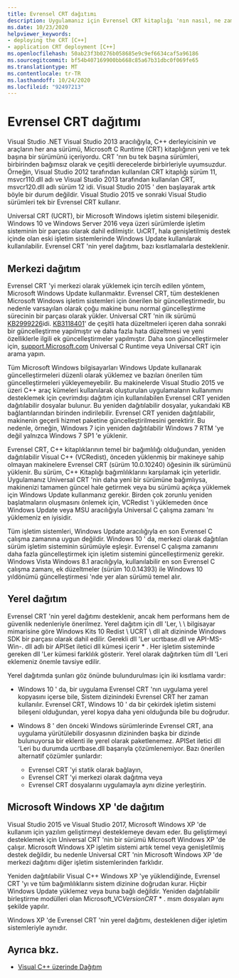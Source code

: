 ```yaml
---
title: Evrensel CRT dağıtımı
description: Uygulamanız için Evrensel CRT kitaplığı 'nın nasıl, ne zaman ve nereye dağıtılacağını öğrenin.
ms.date: 10/23/2020
helpviewer_keywords:
- deploying the CRT [C++]
- application CRT deployment [C++]
ms.openlocfilehash: 50ab23f3b0276b058685e9c9ef6634caf5a96186
ms.sourcegitcommit: bf54b407169900bb668c85a67b31dbc0f069fe65
ms.translationtype: MT
ms.contentlocale: tr-TR
ms.lasthandoff: 10/24/2020
ms.locfileid: "92497213"
---
```

# <a name="universal-crt-deployment"></a>Evrensel CRT dağıtımı

Visual Studio .NET Visual Studio 2013 aracılığıyla, C++ derleyicisinin ve araçların her ana sürümü, Microsoft C Runtime (CRT) kitaplığının yeni ve tek başına bir sürümünü içeriyordu. CRT 'nın bu tek başına sürümleri, birbirinden bağımsız olarak ve çeşitli derecelerde birbirleriyle uyumsuzdur. Örneğin, Visual Studio 2012 tarafından kullanılan CRT kitaplığı sürüm 11, msvcr110.dll adı ve Visual Studio 2013 tarafından kullanılan CRT, msvcr120.dll adlı sürüm 12 idi. Visual Studio 2015 ' den başlayarak artık böyle bir durum değildir. Visual Studio 2015 ve sonraki Visual Studio sürümleri tek bir Evrensel CRT kullanır.

Universal CRT (UCRT), bir Microsoft Windows işletim sistemi bileşenidir. Windows 10 ve Windows Server 2016 veya üzeri sürümlerde işletim sisteminin bir parçası olarak dahil edilmiştir. UıCRT, hala genişletilmiş destek içinde olan eski işletim sistemlerinde Windows Update kullanılarak kullanılabilir. Evrensel CRT 'nin yerel dağıtımı, bazı kısıtlamalarla desteklenir.

## <a name="central-deployment"></a>Merkezi dağıtım

Evrensel CRT 'yi merkezi olarak yüklemek için tercih edilen yöntem, Microsoft Windows Update kullanmaktır. Evrensel CRT, tüm desteklenen Microsoft Windows işletim sistemleri için önerilen bir güncelleştirmedir, bu nedenle varsayılan olarak çoğu makine bunu normal güncelleştirme sürecinin bir parçası olarak yükler. Universal CRT 'nin ilk sürümü [KB2999226](https://support.microsoft.com/kb/2999226)idi. [KB3118401](https://support.microsoft.com/kb/3118401)' de çeşitli hata düzeltmeleri içeren daha sonraki bir güncelleştirme yapılmıştır ve daha fazla hata düzeltmesi ve yeni özelliklerle ilgili ek güncelleştirmeler yapılmıştır. Daha son güncelleştirmeler için, [support.Microsoft.com](https://support.microsoft.com) Universal C Runtime veya Universal CRT için arama yapın.

Tüm Microsoft Windows bilgisayarları Windows Update kullanarak güncelleştirmeleri düzenli olarak yüklemez ve bazıları önerilen tüm güncelleştirmeleri yükleyemeyebilir. Bu makinelerde Visual Studio 2015 ve üzeri C++ araç kümeleri kullanılarak oluşturulan uygulamaların kullanımını desteklemek için çevrimdışı dağıtım için kullanılabilen Evrensel CRT yeniden dağıtılabilir dosyalar bulunur. Bu yeniden dağıtılabilir dosyalar, yukarıdaki KB bağlantılarından birinden indirilebilir. Evrensel CRT yeniden dağıtılabilir, makinenin geçerli hizmet paketine güncelleştirilmesini gerektirir. Bu nedenle, örneğin, Windows 7 için yeniden dağıtılabilir Windows 7 RTM 'ye değil yalnızca Windows 7 SP1 'e yüklenir.

Evrensel CRT, C++ kitaplıklarının temel bir bağımlılığı olduğundan, yeniden dağıtılabilir Visual C++ (VCRedist), önceden yüklenmiş bir makineye sahip olmayan makinelere Evrensel CRT (sürüm 10.0.10240) öğesinin ilk sürümünü yüklenir. Bu sürüm, C++ Kitaplığı bağımlılıklarını karşılamak için yeterlidir. Uygulamanız Universal CRT 'nin daha yeni bir sürümüne bağımlıysa, makinenizi tamamen güncel hale getirmek veya bu sürümü açıkça yüklemek için Windows Update kullanmanız gerekir. Birden çok zorunlu yeniden başlatmaların oluşmasını önlemek için, VCRedist 'i yüklemeden önce Windows Update veya MSU aracılığıyla Universal C çalışma zamanı 'nı yüklemeniz en iyisidir.

Tüm işletim sistemleri, Windows Update aracılığıyla en son Evrensel C çalışma zamanına uygun değildir. Windows 10 ' da, merkezi olarak dağıtılan sürüm işletim sisteminin sürümüyle eşleşir. Evrensel C çalışma zamanını daha fazla güncelleştirmek için işletim sistemini güncelleştirmeniz gerekir. Windows Vista Windows 8.1 aracılığıyla, kullanılabilir en son Evrensel C çalışma zamanı, ek düzeltmeler (sürüm 10.0.14393) ile Windows 10 yıldönümü güncelleştirmesi 'nde yer alan sürümü temel alır.

## <a name="local-deployment"></a>Yerel dağıtım

Evrensel CRT 'nin yerel dağıtımı desteklenir, ancak hem performans hem de güvenlik nedenleriyle önerilmez. Yerel dağıtım için dll 'Ler, \\ \\ bilgisayar mimarisine göre Windows Kits 10 Redist \\ UCRT \\ dll alt dizininde Windows SDK bir parçası olarak dahil edilir. Gerekli dll 'Ler ucrtbase.dll ve API-MS-Win-. dll adlı bir APISet iletici dll kümesi içerir \* . Her işletim sisteminde gereken dll 'Ler kümesi farklılık gösterir. Yerel olarak dağıtırken tüm dll 'Leri eklemeniz önemle tavsiye edilir.

Yerel dağıtımda şunları göz önünde bulundurulması için iki kısıtlama vardır:

- Windows 10 ' da, bir uygulama Evrensel CRT 'nın uygulama yerel kopyasını içerse bile, Sistem dizinindeki Evrensel CRT her zaman kullanılır. Evrensel CRT, Windows 10 ' da bir çekirdek işletim sistemi bileşeni olduğundan, yerel kopya daha yeni olduğunda bile bu doğrudur.

- Windows 8 ' den önceki Windows sürümlerinde Evrensel CRT, ana uygulama yürütülebilir dosyasının dizininden başka bir dizinde bulunuyorsa bir eklenti ile yerel olarak paketlenemez. APISet iletici dll 'Leri bu durumda ucrtbase.dll başarıyla çözümlenemiyor. Bazı önerilen alternatif çözümler şunlardır:

  - Evrensel CRT 'yi statik olarak bağlayın,
  - Evrensel CRT 'yi merkezi olarak dağıtma veya
  - Evrensel CRT dosyalarını uygulamayla aynı dizine yerleştirin.

## <a name="deployment-on-microsoft-windows-xp"></a>Microsoft Windows XP 'de dağıtım

Visual Studio 2015 ve Visual Studio 2017, Microsoft Windows XP 'de kullanım için yazılım geliştirmeyi desteklemeye devam eder. Bu geliştirmeyi desteklemek için Universal CRT 'nin bir sürümü Microsoft Windows XP 'de çalışır. Microsoft Windows XP işletim sistemi artık temel veya genişletilmiş destek değildir, bu nedenle Universal CRT 'nin Microsoft Windows XP 'de merkezi dağıtımı diğer işletim sistemlerinden farklıdır.

Yeniden dağıtılabilir Visual C++ Windows XP 'ye yüklendiğinde, Evrensel CRT 'yı ve tüm bağımlılıklarını sistem dizinine doğrudan kurar. Hiçbir Windows Update yüklemez veya buna bağlı değildir. Yeniden dağıtılabilir birleştirme modülleri olan Microsoft_VC*Version*_CRT_ \* . msm dosyaları aynı şekilde yapılır.

Windows XP 'de Evrensel CRT 'nin yerel dağıtımı, desteklenen diğer işletim sistemleriyle aynıdır.

## <a name="see-also"></a>Ayrıca bkz.

- [Visual C++ üzerinde Dağıtım](deployment-in-visual-cpp.md)
